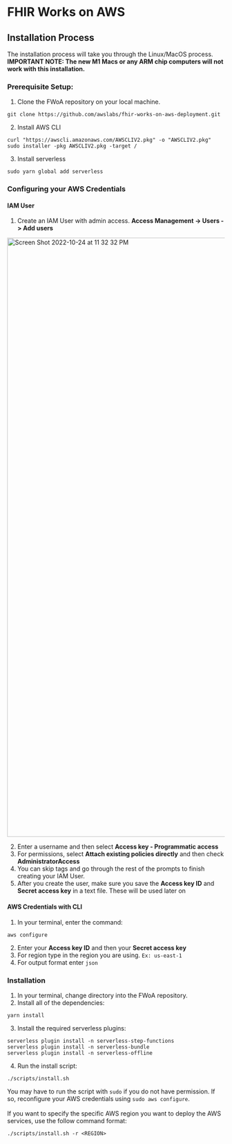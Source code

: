 # FHIR Works on AWS
## Installation Process
The installation process will take you through the Linux/MacOS process.<br />
**IMPORTANT NOTE: The new M1 Macs or any ARM chip computers will not work with this installation.**
### Prerequisite Setup:
 1. Clone the FWoA repository on your local machine. 
```
git clone https://github.com/awslabs/fhir-works-on-aws-deployment.git
```
2.  Install AWS CLI
```
curl "https://awscli.amazonaws.com/AWSCLIV2.pkg" -o "AWSCLIV2.pkg"
sudo installer -pkg AWSCLIV2.pkg -target /
```
3. Install serverless
```
sudo yarn global add serverless
```
### Configuring your AWS Credentials

#### IAM User
1. Create an IAM User with admin access. **Access Management -> Users -> Add users**

<img width="1385" alt="Screen Shot 2022-10-24 at 11 32 32 PM" src="https://user-images.githubusercontent.com/64601967/197676093-6d7c47c7-2885-45fa-b2de-07a014389129.png">

2. Enter a username and then select **Access key - Programmatic access**
3. For permissions, select **Attach existing policies directly** and then check **AdministratorAccess**
4. You can skip tags and go through the rest of the prompts to finish creating your IAM User.
5. After you create the user, make sure you save the **Access key ID** and **Secret access key** in a text file. These will be used later on

#### AWS Credentials with CLI
1. In your terminal, enter the command:
```
aws configure
```
2. Enter your **Access key ID** and then your **Secret access key**
3. For region type in the region you are using. `Ex: us-east-1`
4. For output format enter `json`

### Installation
1. In your terminal, change directory into the FWoA repository.
2. Install all of the dependencies:
```
yarn install
```
3. Install the required serverless plugins:
```
serverless plugin install -n serverless-step-functions
serverless plugin install -n serverless-bundle
serverless plugin install -n serverless-offline
```
4. Run the install script:
```
./scripts/install.sh
```
You may have to run the script with `sudo` if you do not have permission. If so, reconfigure your AWS credentials using `sudo aws configure`.<br/><br/>
If you want to specify the specific AWS region you want to deploy the AWS services, use the follow command format:
```
./scripts/install.sh -r <REGION>
```
